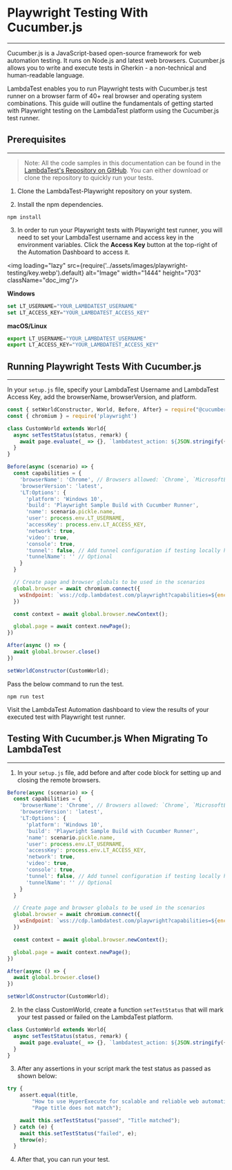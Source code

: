 # Playwright Testing With Cucumber.js
* * *

Cucumber.js is a JavaScript-based open-source framework for web automation testing. It runs on Node.js and latest web browsers. Cucumber.js allows you to write and execute tests in Gherkin - a non-technical and human-readable language.

LambdaTest enables you to run Playwright tests with Cucumber.js test runner on a browser farm of 40+ real browser and operating system combinations. This guide will outline the fundamentals of getting started with Playwright testing on the LambdaTest platform using the Cucumber.js test runner.

## Prerequisites
***

>Note: All the code samples in this documentation can be found in the [LambdaTest's Repository on GitHub](https://github.com/LambdaTest/playwright-sample/). You can either download or clone the repository to quickly run your tests.

1. Clone the LambdaTest-Playwright repository on your system.

2. Install the npm dependencies.

```
npm install
```

3. In order to run your Playwright tests with Playwright test runner, you will need to set your LambdaTest username and access key in the environment variables. Click the **Access Key** button at the top-right of the Automation Dashboard to access it.

<img loading="lazy" src={require('../assets/images/playwright-testing/key.webp').default} alt="Image" width="1444" height="703"  className="doc_img"/>


**Windows**

```js
set LT_USERNAME="YOUR_LAMBDATEST_USERNAME"
set LT_ACCESS_KEY="YOUR_LAMBDATEST_ACCESS_KEY"
```

**macOS/Linux**

```js
export LT_USERNAME="YOUR_LAMBDATEST_USERNAME"
export LT_ACCESS_KEY="YOUR_LAMBDATEST_ACCESS_KEY"
```

## Running Playwright Tests With Cucumber.js
*** 

In your `setup.js` file, specify your LambdaTest Username and LambdaTest Access Key, add the browserName, browserVersion, and platform.

```js
const { setWorldConstructor, World, Before, After} = require("@cucumber/cucumber");
const { chromium } = require('playwright')

class CustomWorld extends World{
  async setTestStatus(status, remark) {
    await page.evaluate(_ => {}, `lambdatest_action: ${JSON.stringify({ action: 'setTestStatus', arguments: { status, remark } })}`)
  }
}

Before(async (scenario) => {
  const capabilities = {
    'browserName': 'Chrome', // Browsers allowed: `Chrome`, `MicrosoftEdge`, `pw-chromium`, `pw-firefox` and `pw-webkit`
    'browserVersion': 'latest',
    'LT:Options': {
      'platform': 'Windows 10',
      'build': 'Playwright Sample Build with Cucumber Runner',
      'name': scenario.pickle.name,
      'user': process.env.LT_USERNAME,
      'accessKey': process.env.LT_ACCESS_KEY,
      'network': true,
      'video': true,
      'console': true,
      'tunnel': false, // Add tunnel configuration if testing locally hosted webpage
      'tunnelName': '' // Optional
    }
  }

  // Create page and browser globals to be used in the scenarios
  global.browser = await chromium.connect({
    wsEndpoint: `wss://cdp.lambdatest.com/playwright?capabilities=${encodeURIComponent(JSON.stringify(capabilities))}`
  })

  const context = await global.browser.newContext();

  global.page = await context.newPage();
})

After(async () => {
  await global.browser.close()
})

setWorldConstructor(CustomWorld);
```
Pass the below command to run the test.

```
npm run test
```

Visit the LambdaTest Automation dashboard to view the results of your executed test with Playwright test runner.

## Testing With Cucumber.js When Migrating To LambdaTest
***

1. In your `setup.js` file, add before and after code block for setting up and closing the remote browsers.

```js
Before(async (scenario) => {
  const capabilities = {
    'browserName': 'Chrome', // Browsers allowed: `Chrome`, `MicrosoftEdge`, `pw-chromium`, `pw-firefox` and `pw-webkit`
    'browserVersion': 'latest',
    'LT:Options': {
      'platform': 'Windows 10',
      'build': 'Playwright Sample Build with Cucumber Runner',
      'name': scenario.pickle.name,
      'user': process.env.LT_USERNAME,
      'accessKey': process.env.LT_ACCESS_KEY,
      'network': true,
      'video': true,
      'console': true,
      'tunnel': false, // Add tunnel configuration if testing locally hosted webpage
      'tunnelName': '' // Optional
    }
  }

  // Create page and browser globals to be used in the scenarios
  global.browser = await chromium.connect({
    wsEndpoint: `wss://cdp.lambdatest.com/playwright?capabilities=${encodeURIComponent(JSON.stringify(capabilities))}`
  })

  const context = await global.browser.newContext();

  global.page = await context.newPage();
})

After(async () => {
  await global.browser.close()
})

setWorldConstructor(CustomWorld);
```

2. In the class CustomWorld, create a function `setTestStatus` that will mark your test passed or failed on the LambdaTest platform.

```js
class CustomWorld extends World{
  async setTestStatus(status, remark) {
    await page.evaluate(_ => {}, `lambdatest_action: ${JSON.stringify({ action: 'setTestStatus', arguments: { status, remark } })}`)
  }
}
```

3. After any assertions in your script mark the test status as passed as shown below:

```js
try {
    assert.equal(title,
        "How to use HyperExecute for scalable and reliable web automation testing | LambdaTest",
        "Page title does not match");

    await this.setTestStatus("passed", "Title matched");
  } catch (e) {
    await this.setTestStatus("failed", e);
    throw(e);
  }
```

4. After that, you can run your test.
